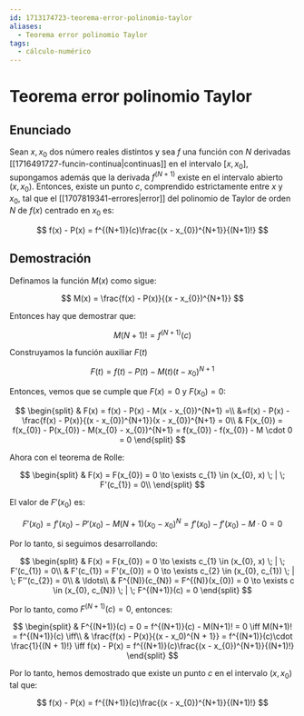 ```yaml
---
id: 1713174723-teorema-error-polinomio-taylor
aliases:
  - Teorema error polinomio Taylor
tags:
  - cálculo-numérico
---
```


# Teorema error polinomio Taylor
 
## Enunciado

Sean $x, x_{0}$ dos número reales distintos y sea $f$ una función con $N$ derivadas [[1716491727-funcin-continua|continuas]] en el intervalo $[x, x_{0}]$, supongamos además que la derivada $f^{(N+1)}$ existe en el intervalo abierto $(x, x_{0})$. Entonces, existe un punto $c$, comprendido estrictamente entre $x$ y $x_{0}$, tal que el [[1707819341-errores|error]] del polinomio de Taylor de orden $N$ de $f(x)$ centrado en $x_0$ es:

$$
f(x) - P(x) = f^{(N+1)}(c)\frac{(x - x_{0})^{N+1}}{(N+1)!}
$$

## Demostración

Definamos la función $M(x)$ como sigue:

$$
M(x) = \frac{f(x) - P(x)}{(x - x_{0})^{N+1}}
$$

Entonces hay que demostrar que:

$$
M(N + 1)! = f^{(N+1)}(c)
$$

Construyamos la función auxiliar $F(t)$

$$
F(t) = f(t) - P(t) - M(t)(t - x_{0})^{N+1}
$$

Entonces, vemos que se cumple que $F(x) = 0$ y $F(x_{0}) = 0$:

$$
\begin{split}
    & F(x) = f(x) - P(x) - M(x - x_{0})^{N+1} =\\
    &=f(x) - P(x) - \frac{f(x) - P(x)}{(x - x_{0})^{N+1}}(x - x_{0})^{N+1} = 0\\
    & F(x_{0}) = f(x_{0}) - P(x_{0}) - M(x_{0} - x_{0})^{N+1} = f(x_{0}) - f(x_{0}) - M \cdot 0 = 0
\end{split}
$$

Ahora con el teorema de Rolle:

$$
\begin{split}
    & F(x) = F(x_{0}) = 0 \to \exists c_{1} \in (x_{0}, x) \; | \; F'(c_{1}) = 0\\
\end{split}
$$

El valor de $F'(x_{0})$ es:

$$
F'(x_{0}) = f'(x_{0}) - P'(x_{0}) - M(N+1)(x_{0} - x_{0})^{N} = f'(x_{0}) - f'(x_{0}) - M \cdot 0 = 0
$$

Por lo tanto, si seguimos desarrollando:

$$
\begin{split}
    & F(x) = F(x_{0}) = 0 \to \exists c_{1} \in (x_{0}, x) \; | \; F'(c_{1}) = 0\\
    & F'(c_{1}) = F'(x_{0}) = 0 \to \exists c_{2} \in (x_{0}, c_{1}) \; | \; F''(c_{2}) = 0\\ 
    & \ldots\\
    & F^{(N)}(c_{N}) = F^{(N)}(x_{0}) = 0 \to \exists c \in (x_{0}, c_{N}) \; | \; F^{(N+1)}(c) = 0
\end{split}
$$

Por lo tanto, como $F^{(N+1)}(c) = 0$, entonces:

$$
\begin{split}
    & F^{(N+1)}(c) = 0 = f^{(N+1)}(c) - M(N+1)! = 0 \iff M(N+1)! = f^{(N+1)}(c) \iff\\
    &  \frac{f(x) - P(x)}{(x - x_0)^{N + 1}} = f^{(N+1)}(c)\cdot \frac{1}{(N + 1)!} \iff f(x) - P(x) = f^{(N+1)}(c)\frac{(x - x_{0})^{N+1}}{(N+1)!}
\end{split}
$$

Por lo tanto, hemos demostrado que existe un punto $c$ en el intervalo $(x, x_{0})$ tal que:

$$
f(x) - P(x) = f^{(N+1)}(c)\frac{(x - x_{0})^{N+1}}{(N+1)!}
$$
